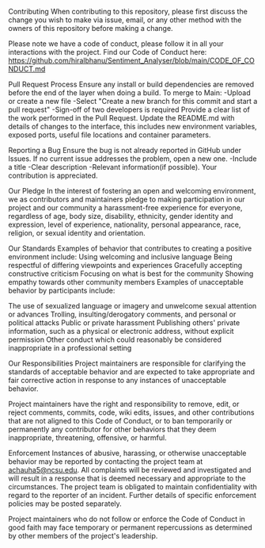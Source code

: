 Contributing When contributing to this repository, please first discuss the change you wish to make via issue, email, or any other method with the owners of this repository before making a change.

Please note we have a code of conduct, please follow it in all your interactions with the project. Find our Code of Conduct here: https://github.com/hiralbhanu/Sentiment_Analyser/blob/main/CODE_OF_CONDUCT.md

Pull Request Process Ensure any install or build dependencies are removed before the end of the layer when doing a build. To merge to Main: -Upload or create a new file -Select "Create a new branch for this commit and start a pull request" -Sign-off of two developers is required Provide a clear list of the work performed in the Pull Request. Update the README.md with details of changes to the interface, this includes new environment variables, exposed ports, useful file locations and container parameters.

Reporting a Bug Ensure the bug is not already reported in GitHub under Issues. If no current issue addresses the problem, open a new one. -Include a title -Clear description -Relevant information(if possible). Your contribution is appreciated.

Our Pledge In the interest of fostering an open and welcoming environment, we as contributors and maintainers pledge to making participation in our project and our community a harassment-free experience for everyone, regardless of age, body size, disability, ethnicity, gender identity and expression, level of experience, nationality, personal appearance, race, religion, or sexual identity and orientation.

Our Standards Examples of behavior that contributes to creating a positive environment include: Using welcoming and inclusive language Being respectful of differing viewpoints and experiences Gracefully accepting constructive criticism Focusing on what is best for the community Showing empathy towards other community members Examples of unacceptable behavior by participants include:

The use of sexualized language or imagery and unwelcome sexual attention or advances Trolling, insulting/derogatory comments, and personal or political attacks Public or private harassment Publishing others' private information, such as a physical or electronic address, without explicit permission Other conduct which could reasonably be considered inappropriate in a professional setting

Our Responsibilities Project maintainers are responsible for clarifying the standards of acceptable behavior and are expected to take appropriate and fair corrective action in response to any instances of unacceptable behavior.

Project maintainers have the right and responsibility to remove, edit, or reject comments, commits, code, wiki edits, issues, and other contributions that are not aligned to this Code of Conduct, or to ban temporarily or permanently any contributor for other behaviors that they deem inappropriate, threatening, offensive, or harmful.

Enforcement Instances of abusive, harassing, or otherwise unacceptable behavior may be reported by contacting the project team at achauha5@ncsu.edu. All complaints will be reviewed and investigated and will result in a response that is deemed necessary and appropriate to the circumstances. The project team is obligated to maintain confidentiality with regard to the reporter of an incident. Further details of specific enforcement policies may be posted separately.

Project maintainers who do not follow or enforce the Code of Conduct in good faith may face temporary or permanent repercussions as determined by other members of the project's leadership.
